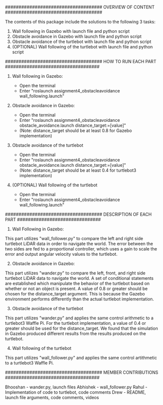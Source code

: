 #################################### OVERVIEW OF CONTENT ####################################

The contents of this package include the solutions to the following 3 tasks:

1. Wall following in Gazebo with launch file and python script
2. Obstacle avoidance in Gazebo with launch file and python script
3. Obstacle avoidance of the turtlebot with launch file and python script
4. (OPTIONAL) Wall following of the turtlebot with launch file and python script

#################################### HOW TO RUN EACH PART ###################################

1. Wall following in Gazebo: 
	- Open the terminal
	- Enter "roslaunch assignment4_obstacleavoidance wall_following.launch"

2. Obstacle avoidance in Gazebo:
	- Open the terminal
	- Enter "roslaunch assignment4_obstacleavoidance obstacle_avoidance.launch distance_target:=[value]"
	- (Note: distance_target should be at least 0.8 for Gazebo implementation)

3. Obstacle avoidance of the turtlebot
	- Open the terminal 
	- Enter "roslaunch assignment4_obstacleavoidance obstacle_avoidance.launch distance_target:=[value]"
	- (Note: distance_target should be at least 0.4 for turtlebot3 implementation)

4. (OPTIONAL) Wall following of the turtlebot
	- Open the terminal
	- Enter "roslaunch assignment4_obstacleavoidance wall_following.launch"

#################################### DESCRIPTION OF EACH PART ###############################

1. Wall Following in Gazebo:

This part utilizes "wall_follower.py" to compare the left and right side turtlebot LiDAR data in order to navigate the world. The error between the two sides are fed to a proportional controller, which uses a gain to scale the error and output angular velocity values to the turtlebot.  

2. Obstacle avoidance in Gazebo:

This part utilizes "wander.py" to compare the left, front, and right side turtlebot LiDAR data to navigate the world. A set of conditional statements are established which manipulate the behavior of the turtlebot based on whether or not an object is present. A value of 0.8 or greater should be chosen for the distance_target argument. This is because the Gazebo environment performs differently than the actual turtlebot implementation.

3. Obstacle avoidance of the turtlebot

This part utilizes "wander.py" and applies the same control arithmetic to a turtlebot3 Waffle Pi. For the turtlebot implementation, a value of 0.4 or greater should be used for the distance_target. We found that the simulation in Gazebo produced different results from the results produced on the turtlebot. 

4. Wall following of the turtlebot

This part utilizes "wall_follower.py" and applies the same control artithmetic to a turtlebot3 Waffle Pi.

#################################### MEMBER CONTRIBUTIONS ###################################

Bhooshan - wander.py, launch files
Abhishek - wall_follower.py
Rahul - Implementation of code to turtlebot, code comments
Drew - README, launch file arguments, code comments, videos
